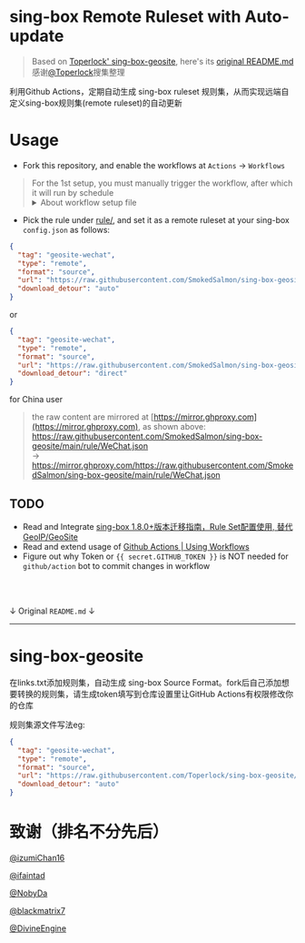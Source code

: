 # sing-box Remote Ruleset with Auto-update
> Based on [Toperlock' sing-box-geosite](https://github.com/Toperlock/sing-box-geosite), here's its [original README.md](#sing-box-geosite)
感谢[@Toperlock](https://github.com/Toperlock)搜集整理

利用Github Actions，定期自动生成 sing-box ruleset 规则集，从而实现远端自定义sing-box规则集(remote ruleset)的自动更新

# Usage
- Fork this repository, and enable the workflows at `Actions` -> `Workflows`
<blockquote>
For the 1st setup, you must manually trigger the workflow, after which it will run by schedule
<details>
<summary>About workflow setup file</summary>

Workflow is setup in [.github/workflows/sync.yml](.github/workflows/sync.yml), with at least 3 major steps:  
- Setup Python Runtime
- Run [main.py](main.py) script  
It integrates rule source specified at [links.txt](links.txt) and converted into JSON files that serves as sing-box remote ruleset sources
- Commit and push  
Commit change into this repository's code, so that all the generated ruleset can be served as raw files at **raw.githubusercontent.com**
</details>
</blockquote>

- Pick the rule under [rule/](rule/), and set it as a remote ruleset at your sing-box `config.json` as follows:
```json
{
  "tag": "geosite-wechat",
  "type": "remote",
  "format": "source",
  "url": "https://raw.githubusercontent.com/SmokedSalmon/sing-box-geosite/main/rule/WeChat.json",
  "download_detour": "auto"
}
```
or
```json
{
  "tag": "geosite-wechat",
  "type": "remote",
  "format": "source",
  "url": "https://raw.githubusercontent.com/SmokedSalmon/sing-box-geosite/main/rule/WeChat.json",
  "download_detour": "direct"
}
```
for China user
> the raw content are mirrored at [https://mirror.ghproxy.com](https://mirror.ghproxy.com), as shown above:  
https://raw.githubusercontent.com/SmokedSalmon/sing-box-geosite/main/rule/WeChat.json  
->  
https://mirror.ghproxy.com/https://raw.githubusercontent.com/SmokedSalmon/sing-box-geosite/main/rule/WeChat.json

## TODO
- Read and Integrate
[sing-box 1.8.0+版本迁移指南，Rule Set配置使用, 替代GeoIP/GeoSite](https://idev.dev/proxy/sing-box-rule-set.html)
- Read and extend usage of [Github Actions | Using Workflows](https://docs.github.com/en/actions/using-workflows)
- Figure out why Token or `{{ secret.GITHUB_TOKEN }}` is NOT needed for `github/action` bot to commit changes in workflow
<br />
<br />

↓ Original `README.md` ↓

---
# sing-box-geosite

在links.txt添加规则集，自动生成 sing-box Source Format。fork后自己添加想要转换的规则集，请生成token填写到仓库设置里让GitHub Actions有权限修改你的仓库

规则集源文件写法eg:

```json
{
  "tag": "geosite-wechat",
  "type": "remote",
  "format": "source",
  "url": "https://raw.githubusercontent.com/Toperlock/sing-box-geosite/main/wechat.json",
  "download_detour": "auto"
}
```

# 致谢（排名不分先后）

[@izumiChan16](https://github.com/izumiChan16)

[@ifaintad](https://github.com/ifaintad)

[@NobyDa](https://github.com/NobyDa)

[@blackmatrix7](https://github.com/blackmatrix7)

[@DivineEngine](https://github.com/DivineEngine)
